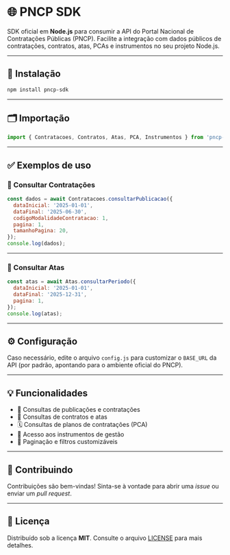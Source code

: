 # 🌐 PNCP SDK

SDK oficial em **Node.js** para consumir a API do Portal Nacional de Contratações Públicas (PNCP).
Facilite a integração com dados públicos de contratações, contratos, atas, PCAs e instrumentos no seu projeto Node.js.

---

## 🚀 Instalação

```bash
npm install pncp-sdk
```

---

## 🗂️ Importação

```js
import { Contratacoes, Contratos, Atas, PCA, Instrumentos } from 'pncp-sdk';
```

---

## ✅ Exemplos de uso

### 📄 Consultar Contratações

```js
const dados = await Contratacoes.consultarPublicacao({
  dataInicial: '2025-01-01',
  dataFinal: '2025-06-30',
  codigoModalidadeContratacao: 1,
  pagina: 1,
  tamanhoPagina: 20,
});
console.log(dados);
```

---

### 📝 Consultar Atas

```js
const atas = await Atas.consultarPeriodo({
  dataInicial: '2025-01-01',
  dataFinal: '2025-12-31',
  pagina: 1,
});
console.log(atas);
```

---

## ⚙️ Configuração

Caso necessário, edite o arquivo `config.js` para customizar o `BASE_URL` da API (por padrão, apontando para o ambiente oficial do PNCP).

---

## 💡 Funcionalidades

* 📑 Consultas de publicações e contratações
* 📄 Consultas de contratos e atas
* 🗓️ Consultas de planos de contratações (PCA)
* 📂 Acesso aos instrumentos de gestão
* 🔄 Paginação e filtros customizáveis

---

## 🤝 Contribuindo

Contribuições são bem-vindas!
Sinta-se à vontade para abrir uma *issue* ou enviar um *pull request*.

---

## 📄 Licença

Distribuído sob a licença **MIT**.
Consulte o arquivo [LICENSE](./LICENSE) para mais detalhes.
